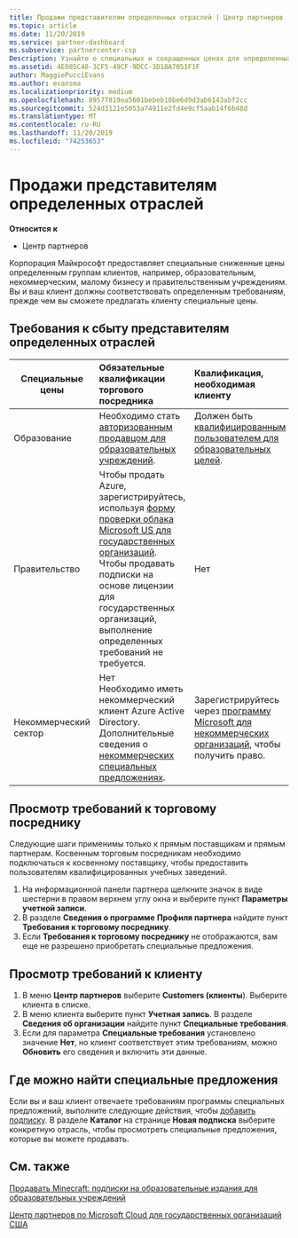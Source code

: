 ```yaml
---
title: Продажи представителям определенных отраслей | Центр партнеров
ms.topic: article
ms.date: 11/20/2019
ms.service: partner-dashboard
ms.subservice: partnercenter-csp
Description: Узнайте о специальных и сокращенных ценах для определенных групп клиентов, включая учебных заказчиков, некоммерческих клиентов и пользователей государственных организаций.
ms.assetid: 4E085C48-3CF5-49CF-9DCC-3D18A7051F1F
author: MaggiePucciEvans
ms.author: evansma
ms.localizationpriority: medium
ms.openlocfilehash: 89577819ea5601bebeb10be6d9d3ab6143abf2cc
ms.sourcegitcommit: 524d3121e5053a74911e2fd4e9cf5aab14f6b48d
ms.translationtype: MT
ms.contentlocale: ru-RU
ms.lasthandoff: 11/20/2019
ms.locfileid: "74253653"
---
```

# <a name="sell-to-specialized-industries"></a>Продажи представителям определенных отраслей

**Относится к**

-  Центр партнеров

Корпорация Майкрософт предоставляет специальные сниженные цены определенным группам клиентов, например, образовательным, некоммерческим, малому бизнесу и правительственным учреждениям. Вы и ваш клиент должны соответствовать определенным требованиям, прежде чем вы сможете предлагать клиенту специальные цены. 

## <a name="requirements-to-sell-to-specialized-industries"></a>Требования к сбыту представителям определенных отраслей

|**Специальные цены**   |**Обязательные квалификации торгового посредника**   |**Квалификация, необходимая клиенту**   |
|----------------------------|:---------------------------------|:------------------------------------------|
|Образование   |Необходимо стать [авторизованным продавцом для образовательных учреждений](https://www.mepn.com).   | Должен быть [квалифицированным пользователем для образовательных целей](https://www.microsoftvolumelicensing.com/DocumentSearch.aspx?Mode=3&DocumentTypeId=7).   |
|Правительство   |Чтобы продать Azure, зарегистрируйтесь, используя [форму проверки облака Microsoft US для государственных организаций](https://azuregov.microsoft.com/csp). Чтобы продавать подписки на основе лицензии для государственных организаций, выполнение определенных требований не требуется.|   Нет|
|Некоммерческий сектор  |Нет<br>Необходимо иметь некоммерческий клиент Azure Active Directory.<br>Дополнительные сведения о [некоммерческих специальных предложениях](https://assetsprod.microsoft.com/mpn/nonprofit-skus-in-csp-faq.pdf).   |Зарегистрируйтесь через [программу Microsoft для некоммерческих организаций](https://nonprofit.microsoft.com/#/register), чтобы получить право.   |


## <a name="check-your-reseller-qualifications"></a>Просмотр требований к торговому посреднику

Следующие шаги применимы только к прямым поставщикам и прямым партнерам. Косвенным торговым посредникам необходимо подключаться к косвенному поставщику, чтобы предоставить пользователям квалифицированных учебных заведений. 

1.  На информационной панели партнера щелкните значок в виде шестерни в правом верхнем углу окна и выберите пункт **Параметры учетной записи**.
2.  В разделе **Сведения о программе** **Профиля партнера** найдите пункт **Требования к торговому посреднику**.
3.  Если **Требования к торговому посреднику** не отображаются, вам еще не разрешено приобретать специальные предложения.

## <a name="check-the-customer-qualifications"></a>Просмотр требований к клиенту

1.  В меню **Центр партнеров** выберите **Customers (клиенты**). Выберите клиента в списке.
2.  В меню клиента выберите пункт **Учетная запись**. В разделе **Сведения об организации** найдите пункт **Специальные требования**.
3.  Если для параметра **Специальные требования** установлено значение **Нет**, но клиент соответствует этим требованиям, можно **Обновить** его сведения и включить эти данные.

## <a name="where-to-find-special-offers"></a>Где можно найти специальные предложения

Если вы и ваш клиент отвечаете требованиям программы специальных предложений, выполните следующие действия, чтобы [добавить подписку](create-a-new-subscription.md). В разделе **Каталог** на странице **Новая подписка** выберите конкретную отрасль, чтобы просмотреть специальные предложения, которые вы можете продавать.

## <a name="see-also"></a>См. также

[Продавать Minecraft: подписки на образовательные издания для образовательных учреждений](minecraft-subscriptions.md)

[Центр партнеров по Microsoft Cloud для государственных организаций США](partner-center-for-microsoft-us-govt-cloud.md)


 

 

 



